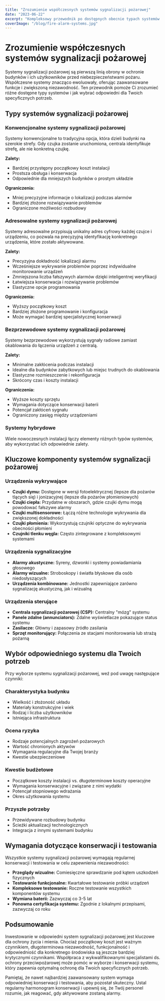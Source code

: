 ```yaml
---
title: "Zrozumienie współczesnych systemów sygnalizacji pożarowej"
date: "2023-06-22"
excerpt: "Kompleksowy przewodnik po dostępnych obecnie typach systemów sygnalizacji pożarowej i jak wybrać odpowiedni dla swoich potrzeb."
coverImage: "/blog/fire-alarm-systems.jpg"
---
```


# Zrozumienie współczesnych systemów sygnalizacji pożarowej

Systemy sygnalizacji pożarowej są pierwszą linią obrony w ochronie budynków i ich użytkowników przed niebezpieczeństwami pożaru. Współczesne systemy znacząco ewoluowały, oferując zaawansowane funkcje i zwiększoną niezawodność. Ten przewodnik pomoże Ci zrozumieć różne dostępne typy systemów i jak wybrać odpowiedni dla Twoich specyficznych potrzeb.

## Typy systemów sygnalizacji pożarowej

### Konwencjonalne systemy sygnalizacji pożarowej

Systemy konwencjonalne to tradycyjna opcja, która dzieli budynki na szerokie strefy. Gdy czujka zostanie uruchomiona, centrala identyfikuje strefę, ale nie konkretną czujkę.

**Zalety:**
- Bardziej przystępny początkowy koszt instalacji
- Prostsza obsługa i konserwacja
- Odpowiednie dla mniejszych budynków o prostym układzie

**Ograniczenia:**
- Mniej precyzyjne informacje o lokalizacji podczas alarmów
- Bardziej złożone rozwiązywanie problemów
- Ograniczone możliwości rozbudowy

### Adresowalne systemy sygnalizacji pożarowej

Systemy adresowalne przypisują unikalny adres cyfrowy każdej czujce i urządzeniu, co pozwala na precyzyjną identyfikację konkretnego urządzenia, które zostało aktywowane.

**Zalety:**
- Precyzyjna dokładność lokalizacji alarmu
- Wcześniejsze wykrywanie problemów poprzez indywidualne monitorowanie urządzeń
- Zmniejszona liczba fałszywych alarmów dzięki inteligentnej weryfikacji
- Łatwiejsza konserwacja i rozwiązywanie problemów
- Elastyczne opcje programowania

**Ograniczenia:**
- Wyższy początkowy koszt
- Bardziej złożone programowanie i konfiguracja
- Może wymagać bardziej specjalistycznej konserwacji

### Bezprzewodowe systemy sygnalizacji pożarowej

Systemy bezprzewodowe wykorzystują sygnały radiowe zamiast okablowania do łączenia urządzeń z centralą.

**Zalety:**
- Minimalne zakłócenia podczas instalacji
- Idealne dla budynków zabytkowych lub miejsc trudnych do okablowania
- Elastyczne rozmieszczenie i rekonfiguracja
- Skrócony czas i koszty instalacji

**Ograniczenia:**
- Wyższe koszty sprzętu
- Wymagania dotyczące konserwacji baterii
- Potencjał zakłóceń sygnału
- Ograniczony zasięg między urządzeniami

### Systemy hybrydowe

Wiele nowoczesnych instalacji łączy elementy różnych typów systemów, aby wykorzystać ich odpowiednie zalety.

## Kluczowe komponenty systemów sygnalizacji pożarowej

### Urządzenia wykrywające

- **Czujki dymu:** Dostępne w wersji fotoelektrycznej (lepsze dla pożarów tlących się) i jonizacyjnej (lepsze dla pożarów płomieniowych)
- **Czujki ciepła:** Przydatne w obszarach, gdzie czujki dymu mogą powodować fałszywe alarmy
- **Czujki multisensorowe:** Łączą różne technologie wykrywania dla zwiększonej dokładności
- **Czujki płomienia:** Wykorzystują czujniki optyczne do wykrywania obecności płomieni
- **Czujniki tlenku węgla:** Często zintegrowane z kompleksowymi systemami

### Urządzenia sygnalizacyjne

- **Alarmy akustyczne:** Syreny, dzwonki i systemy powiadamiania głosowego
- **Alarmy wizualne:** Stroboskopy i światła błyskowe dla osób niedosłyszących
- **Urządzenia kombinowane:** Jednostki zapewniające zarówno sygnalizację akustyczną, jak i wizualną

### Urządzenia sterujące

- **Centrala sygnalizacji pożarowej (CSP):** Centralny "mózg" systemu
- **Panele zdalne (annunciators):** Zdalne wyświetlacze pokazujące status systemu
- **Zasilacze:** Główny i zapasowy źródło zasilania
- **Sprzęt monitorujący:** Połączenia ze stacjami monitorowania lub strażą pożarną

## Wybór odpowiedniego systemu dla Twoich potrzeb

Przy wyborze systemu sygnalizacji pożarowej, weź pod uwagę następujące czynniki:

### Charakterystyka budynku

- Wielkość i złożoność układu
- Materiały konstrukcyjne i wiek
- Rodzaj i liczba użytkowników
- Istniejąca infrastruktura

### Ocena ryzyka

- Rodzaje potencjalnych zagrożeń pożarowych
- Wartość chronionych aktywów
- Wymagania regulacyjne dla Twojej branży
- Kwestie ubezpieczeniowe

### Kwestie budżetowe

- Początkowe koszty instalacji vs. długoterminowe koszty operacyjne
- Wymagania konserwacyjne i związane z nimi wydatki
- Potencjał stopniowego wdrażania
- Okres użytkowania systemu

### Przyszłe potrzeby

- Przewidywane rozbudowy budynku
- Ścieżki aktualizacji technologicznych
- Integracja z innymi systemami budynku

## Wymagania dotyczące konserwacji i testowania

Wszystkie systemy sygnalizacji pożarowej wymagają regularnej konserwacji i testowania w celu zapewnienia niezawodności:

- **Przeglądy wizualne:** Comiesięczne sprawdzanie pod kątem uszkodzeń fizycznych
- **Testowanie funkcjonalne:** Kwartałowe testowanie próbki urządzeń
- **Kompleksowe testowanie:** Roczne testowanie wszystkich komponentów systemu
- **Wymiana baterii:** Zazwyczaj co 3-5 lat
- **Ponowna certyfikacja systemu:** Zgodnie z lokalnymi przepisami, zazwyczaj co roku

## Podsumowanie

Inwestowanie w odpowiedni system sygnalizacji pożarowej jest kluczowe dla ochrony życia i mienia. Chociaż początkowy koszt jest ważnym czynnikiem, długoterminowa niezawodność, funkcjonalność i odpowiedniość dla konkretnego środowiska są jeszcze bardziej krytycznymi czynnikami. Współpraca z wykwalifikowanymi specjalistami ds. ochrony przeciwpożarowej może pomóc w wyborze i konserwacji systemu, który zapewnia optymalną ochronę dla Twoich specyficznych potrzeb.

Pamiętaj, że nawet najbardziej zaawansowany system wymaga odpowiedniej konserwacji i testowania, aby pozostał skuteczny. Ustal regularny harmonogram konserwacji i upewnij się, że Twój personel rozumie, jak reagować, gdy aktywowane zostaną alarmy.